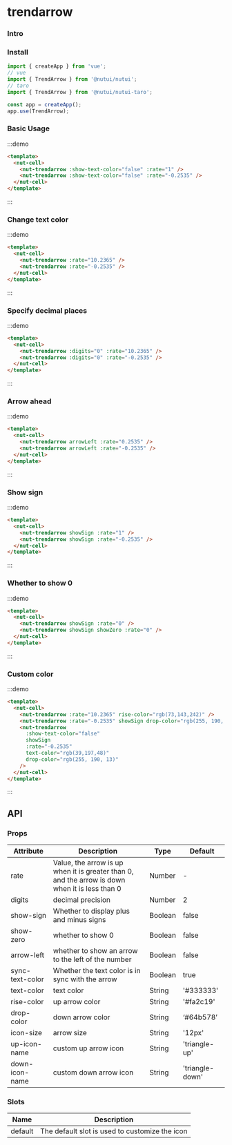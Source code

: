 # trendarrow

### Intro

### Install

```javascript
import { createApp } from 'vue';
// vue
import { TrendArrow } from '@nutui/nutui';
// taro
import { TrendArrow } from '@nutui/nutui-taro';

const app = createApp();
app.use(TrendArrow);
```

### Basic Usage

:::demo

```html
<template>
  <nut-cell>
    <nut-trendarrow :show-text-color="false" :rate="1" />
    <nut-trendarrow :show-text-color="false" :rate="-0.2535" />
  </nut-cell>
</template>
```

:::

### Change text color

:::demo

```html
<template>
  <nut-cell>
    <nut-trendarrow :rate="10.2365" />
    <nut-trendarrow :rate="-0.2535" />
  </nut-cell>
</template>
```

:::

### Specify decimal places

:::demo

```html
<template>
  <nut-cell>
    <nut-trendarrow :digits="0" :rate="10.2365" />
    <nut-trendarrow :digits="0" :rate="-0.2535" />
  </nut-cell>
</template>
```

:::

### Arrow ahead

:::demo

```html
<template>
  <nut-cell>
    <nut-trendarrow arrowLeft :rate="0.2535" />
    <nut-trendarrow arrowLeft :rate="-0.2535" />
  </nut-cell>
</template>
```

:::

### Show sign

:::demo

```html
<template>
  <nut-cell>
    <nut-trendarrow showSign :rate="1" />
    <nut-trendarrow showSign :rate="-0.2535" />
  </nut-cell>
</template>
```

:::

### Whether to show 0

:::demo

```html
<template>
  <nut-cell>
    <nut-trendarrow showSign :rate="0" />
    <nut-trendarrow showSign showZero :rate="0" />
  </nut-cell>
</template>
```

:::

### Custom color

:::demo

```html
<template>
  <nut-cell>
    <nut-trendarrow :rate="10.2365" rise-color="rgb(73,143,242)" />
    <nut-trendarrow :rate="-0.2535" showSign drop-color="rgb(255, 190, 13)" />
    <nut-trendarrow
      :show-text-color="false"
      showSign
      :rate="-0.2535"
      text-color="rgb(39,197,48)"
      drop-color="rgb(255, 190, 13)"
    />
  </nut-cell>
</template>
```

:::

## API

### Props

| Attribute       | Description                                                                                    | Type    | Default         |
| --------------- | ---------------------------------------------------------------------------------------------- | ------- | --------------- |
| rate            | Value, the arrow is up when it is greater than 0, and the arrow is down when it is less than 0 | Number  | -               |
| digits          | decimal precision                                                                              | Number  | 2               |
| show-sign       | Whether to display plus and minus signs                                                        | Boolean | false           |
| show-zero       | whether to show 0                                                                              | Boolean | false           |
| arrow-left      | whether to show an arrow to the left of the number                                             | Boolean | false           |
| sync-text-color | Whether the text color is in sync with the arrow                                               | Boolean | true            |
| text-color      | text color                                                                                     | String  | '#333333'       |
| rise-color      | up arrow color                                                                                 | String  | '#fa2c19'       |
| drop-color      | down arrow color                                                                               | String  | ‘#64b578’       |
| icon-size       | arrow size                                                                                     | String  | '12px'          |
| up-icon-name    | custom up arrow icon                                                                           | String  | 'triangle-up'   |
| down-icon-name  | custom down arrow icon                                                                         | String  | 'triangle-down' |

### Slots

| Name    | Description                                    |
| ------- | ---------------------------------------------- |
| default | The default slot is used to customize the icon |
